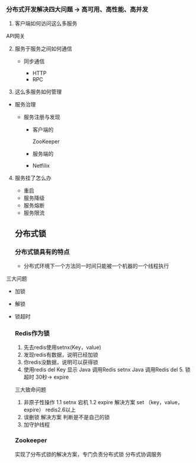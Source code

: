 ### 分布式开发解决四大问题 -> 高可用、高性能、高并发

1. 客户端如何访问这么多服务

API网关

2. 服务于服务之间如何通信

   - 同步通信

     - HTTP
     - RPC


3.  这么多服务如何管理

   - 服务治理

     - 服务注册与发现

       - 客户端的

         ZooKeeper

       - 服务端的

       - Netfilix

4. 服务挂了怎么办

   - 重启
   - 服务降级
   - 服务熔断
   - 服务限流





   ## 分布式锁



   ### 分布式锁具有的特点

   - 分布式环境下一个方法同一时间只能被一个机器的一个线程执行

三大问题

- 加锁
- 解锁
- 锁超时


   ### Redis作为锁
   1. 先去redis使用setnx(Key，value)
   2. 发现redis有数据，说明已经加锁
   3. 你redis没数据，说明可以获得锁
   4. 使用redis del Key
       显示
       Java 调用Redis setnx
       Java 调用Redis del
        5. 锁超时 30秒-> expire

    三大致命问题
    1. 非原子性操作
      1.1 setnx
          宕机
      1.2 expire
      解决方案
      set （key，value，expire） redis2.6以上
    2. 误删锁
      解决方案
      判断是不是自己的锁
    3. 加守护线程

   ### Zookeeper
   实现了分布式锁的解决方案，专门负责分布式锁
   分布式协调服务